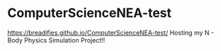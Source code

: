 # ComputerScienceNEA-test
https://breadifies.github.io/ComputerScienceNEA-test/
Hosting my N - Body Physics Simulation Project!!
